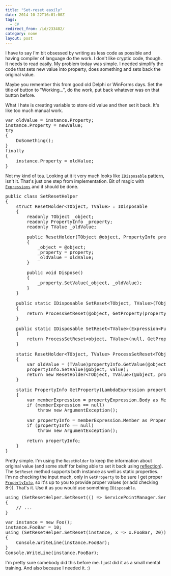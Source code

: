```yaml
---
title: "Set-reset easily"
date: 2014-10-22T16:01:00Z
tags:
  - C#
redirect_from: /id/233482/
category: none
layout: post
---
```

I have to say I'm bit obsessed by writing as less code as possible and having compiler of language do the work. I don't like cryptic code, though. It needs to read easily. My problem today was simple. I needed simplify the code that sets new value into property, does something and sets back the original value.

Maybe you remember this from good old Delphi or WinForms days. Set the title of button to "Working...", do the work, put back whatever was on that button before.

<!-- excerpt -->

What I hate is creating variable to store old value and then set it back. It's like too much manual work. 

<pre class="brush:csharp">
var oldValue = instance.Property;
instance.Property = newValue;
try
{
	DoSomething();
}
finally
{
	instance.Property = oldValue;
}
</pre>

Not my kind of tea. Looking at it it very much looks like [`IDisposable` pattern][1], isn't it. That's just one step from implementation. Bit of magic with [`Expressions`][2] and it should be done.

<pre class="brush:csharp">
public class SetResetHelper
{
	struct ResetHolder&lt;TObject, TValue&gt; : IDisposable
	{
		readonly TObject _object;
		readonly PropertyInfo _property;
		readonly TValue _oldValue;

		public ResetHolder(TObject @object, PropertyInfo property, TValue oldValue)
		{
			_object = @object;
			_property = property;
			_oldValue = oldValue;
		}

		public void Dispose()
		{
			_property.SetValue(_object, _oldValue);
		}
	}

	public static IDisposable SetReset&lt;TObject, TValue&gt;(TObject @object, Expression&lt;Func&lt;TObject, TValue&gt;&gt; property, TValue value)
	{
		return ProcessSetReset(@object, GetProperty(property), value);
	}

	public static IDisposable SetReset&lt;TValue&gt;(Expression&lt;Func&lt;TValue&gt;&gt; staticProperty, TValue value)
	{
		return ProcessSetReset&lt;object, TValue&gt;(null, GetProperty(staticProperty), value);
	}

	static ResetHolder&lt;TObject, TValue&gt; ProcessSetReset&lt;TObject, TValue&gt;(TObject @object, PropertyInfo propertyInfo, TValue value)
	{
		var oldValue = (TValue)propertyInfo.GetValue(@object, null);
		propertyInfo.SetValue(@object, value);
		return new ResetHolder&lt;TObject, TValue&gt;(@object, propertyInfo, oldValue);
	}

	static PropertyInfo GetProperty(LambdaExpression propertyExpression)
	{
		var memberExpression = propertyExpression.Body as MemberExpression;
		if (memberExpression == null)
			throw new ArgumentException();

		var propertyInfo = memberExpression.Member as PropertyInfo;
		if (propertyInfo == null)
			throw new ArgumentException();

		return propertyInfo;
	}
}
</pre>

Pretty simple. I'm using the `ResetHolder` to keep the information about original value (and some stuff for being able to set it back using [reflection][3]). The `SetReset` method supports both instance as well as static properties. I'm no checking the input much, only in `GetProperty` to be sure I get proper [`PropertyInfo`][4], so it's up to you to provide proper values (or add checking 8-)). That's it. Use it as you would use something `IDisposable`.

<pre class="brush:csharp">
using (SetResetHelper.SetReset(() =&gt; ServicePointManager.ServerCertificateValidationCallback, delegate { return true; }))
{
	// ...
}
</pre>  

<pre class="brush:csharp">
var instance = new Foo();
instance.FooBar = 10;
using (SetResetHelper.SetReset(instance, x =&gt; x.FooBar, 20))
{
	Console.WriteLine(instance.FooBar);
}
Console.WriteLine(instance.FooBar);
</pre>

I'm pretty sure somebody did this before me. I just did it as a small mental training. And also because I needed it. :)     

[1]: http://msdn.microsoft.com/en-us/library/b1yfkh5e(v=vs.110).aspx
[2]: http://msdn.microsoft.com/en-us/library/system.linq.expressions(v=vs.110).aspx
[3]: http://en.wikipedia.org/wiki/Reflection_(computer_programming)
[4]: http://msdn.microsoft.com/en-us/library/system.reflection.propertyinfo(v=vs.110).aspx